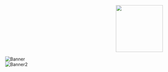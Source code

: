 <div align="right">
  <a href="#inicio">
    <img src="https://raw.githubusercontent.com/Zentheriun/Zentheriun/main/Resources/.GIFs/Gold%20GitHub.gif" width="150">
  </a>
</div>

<a name="inicio"></a>

![Banner](https://raw.githubusercontent.com/Zentheriun/Zentheriun/main/Resources/.GIFs/Animation%2001.gif)  
![Banner2](https://raw.githubusercontent.com/Zentheriun/Zentheriun/main/Resources/.GIFs/Animation%2002.gif)
